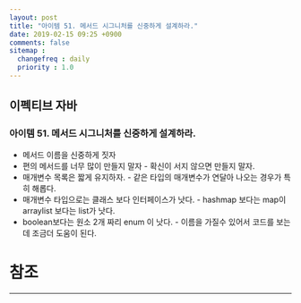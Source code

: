 ```yaml
---
layout: post
title: "아이템 51. 메서드 시그니처를 신중하게 설계하라."
date: 2019-02-15 09:25 +0900
comments: false
sitemap :
  changefreq : daily
  priority : 1.0
---
```

## 이펙티브 자바

### 아이템 51. 메서드 시그니처를 신중하게 설계하라.

* 메서드 이름을 신중하게 짓자
* 편의 메서드를 너무 많이 만들지 말자 - 확신이 서지 않으면 만들지 말자.
* 매개변수 목록은 짧게 유지하자. - 같은 타입의 매개변수가 연달아 나오는 경우가 특히 해롭다.
* 매개변수 타입으로는 클래스 보다 인터페이스가 낫다. - hashmap 보다는 map이 arraylist 보다는 list가 낫다.
* boolean보다는 원소 2개 짜리 enum 이 낫다. - 이름을 가질수 있어서 코드를 보는데 조금더 도움이 된다.


# 참조
-----





